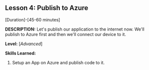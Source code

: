 ## Lesson 4: Publish to Azure
[Duration]-[45-60 minutes]

**DESCRIPTION:** Let's publish our application to the internet now.
We'll publish to Azure first and then we'll connect our device to it.

**Level:** [*Advanced*]

**Skills Learned:**
1. Setup an App on Azure and publish code to it.

